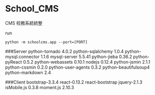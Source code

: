 # School_CMS
CMS 
校務系統統整

run
```
python -m schoolcms.app --port=[PORT]
```

###Server
python-tornado 4.0.2
python-sqlalchemy 1.0.4
python-mysql.connector 1.1.6
mysql-server 5.5.41
python-jieba 0.36.2
python-pyReact 0.5.2
python-webassets 0.10.1
nodejs 0.12.4
python-jsmin 2.1.1
python-cssmin 0.2.0
python-user-agents 0.3.2
python-beautifulsoup4
python-markdown 2.4

###Client
bootstrap-3.3.4
react-0.13.2
react-bootstrap
jquery-2.1.3
isMobile.js 0.3.8
moment.js 2.10.3
